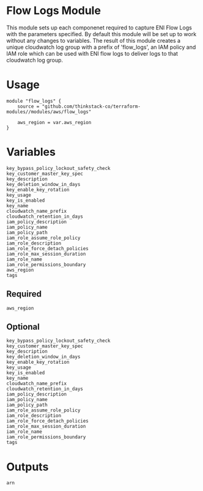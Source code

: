 Flow Logs Module
=================

This module sets up each componenet required to capture ENI Flow Logs with the parameters specified. By default this module will be set up to work without any changes to variables. The result of this module creates a unique cloudwatch log group with a prefix of 'flow_logs', an IAM policy and IAM role which can be used with ENI flow logs to deliver logs to that cloudwatch log group.


# Usage

    module "flow_logs" {
        source = "github.com/thinkstack-co/terraform-modules//modules/aws/flow_logs"

        aws_region = var.aws_region
    }

# Variables
    key_bypass_policy_lockout_safety_check
    key_customer_master_key_spec
    key_description
    key_deletion_window_in_days
    key_enable_key_rotation
    key_usage
    key_is_enabled
    key_name
    cloudwatch_name_prefix
    cloudwatch_retention_in_days
    iam_policy_description
    iam_policy_name
    iam_policy_path
    iam_role_assume_role_policy
    iam_role_description
    iam_role_force_detach_policies
    iam_role_max_session_duration
    iam_role_name
    iam_role_permissions_boundary
    aws_region
    tags
## Required
    aws_region

## Optional
    key_bypass_policy_lockout_safety_check
    key_customer_master_key_spec
    key_description
    key_deletion_window_in_days
    key_enable_key_rotation
    key_usage
    key_is_enabled
    key_name
    cloudwatch_name_prefix
    cloudwatch_retention_in_days
    iam_policy_description
    iam_policy_name
    iam_policy_path
    iam_role_assume_role_policy
    iam_role_description
    iam_role_force_detach_policies
    iam_role_max_session_duration
    iam_role_name
    iam_role_permissions_boundary
    tags
# Outputs
    arn
